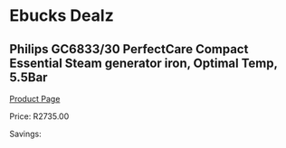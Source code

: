 
# Ebucks Dealz
## Philips GC6833/30 PerfectCare Compact Essential Steam generator iron, Optimal Temp, 5.5Bar
[Product Page](https://www.ebucks.com/web/shop/productSelected.do?prodId=1186858703&catId=704981826)

Price: R2735.00

Savings: 


	